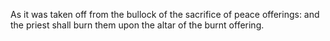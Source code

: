 As it was taken off from the bullock of the sacrifice of peace offerings: and the priest shall burn them upon the altar of the burnt offering.
